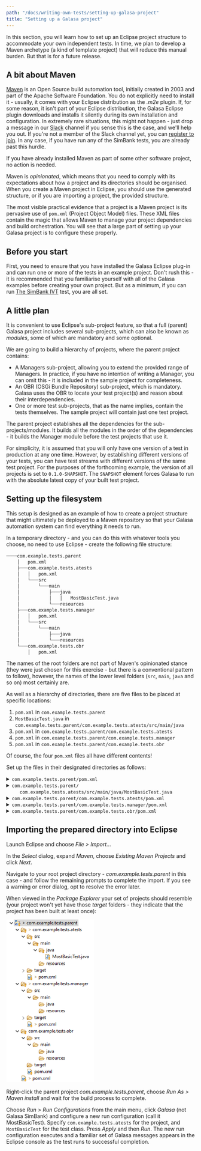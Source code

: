 ```yaml
---
path: "/docs/writing-own-tests/setting-up-galasa-project"
title: "Setting up a Galasa project"
---
```


In this section, you will learn how to set up an Eclipse project structure to accommodate your own independent tests. In time, we plan to develop a Maven archetype (a kind of template project) that will reduce this manual burden. But that is for a future release.

## A bit about Maven

<a href="http://maven.apache.org" target="_blank">Maven</a> is an Open Source build automation tool, initially created in 2003 and part of the Apache Software Foundation. You do not explicitly need to install it - usually, it comes with your Eclipse distribution as the _.m2e_ plugin. If, for some reason, it isn't part of your Eclipse distribution, the Galasa Eclipse plugin downloads and installs it silently during its own installation and configuration. In extremely rare situations, this might not happen - just drop a message in our <a href="https://galasa.slack.com" target="_blank">Slack</a> channel if you sense this is the case, and we'll help you out. If you're not a member of the Slack channel yet, you can <a href="https://join.slack.com/t/galasa/shared_invite/zt-ele2ic8x-VepEO1o13t4Jtb3ZuM4RUA" target="_blank"> register to join</a>. In any case, if you have run any of the SimBank tests, you are already past this hurdle.

If you have already installed Maven as part of some other software project, no action is needed.

Maven is _opinionated_, which means that you need to comply with its expectations about how a project and its directories should be organised. When you create a Maven project in Eclipse, you should use the generated structure, or if you are importing a project, the provided structure.

The most visible practical evidence that a project is a Maven project is its pervasive use of `pom.xml` (Project Object Model) files. These XML files contain the magic that allows Maven to manage your project dependencies and build orchestration. You will see that a large part of setting up your Galasa project is to configure these properly.

## Before you start

First, you need to ensure that you have installed the Galasa Eclipse plug-in and can run one or more of the tests in an example project. Don't rush this - it is recommended that you familiarise yourself with all of the Galasa examples before creating your own project. But as a minimum, if you can run <a href="/docs/running-simbank-tests/simbank-IVT" target="_blank">The SimBank IVT</a> test, you are all set.

## A little plan

It is convenient to use Eclipse's sub-project feature, so that a full (parent) Galasa project includes several sub-projects, which can also be known as _modules_, some of which are mandatory and some optional.

We are going to build a hierarchy of projects, where the parent project contains:

- A Managers sub-project, allowing you to extend the provided range of Managers. In practice, if you have no intention of writing a Manager, you can omit this - it is included in the sample project for completeness.
- An OBR (OSGi Bundle Repository) sub-project, which is mandatory. Galasa uses the OBR to locate your test project(s) and reason about their interdependencies.
- One or more test sub-projects, that as the name implies, contain the tests themselves. The sample project will contain just one test project.

The parent project establishes all the dependencies for the sub-projects/modules. It builds all the modules in the order of the dependencies - it builds the Manager module before the test projects that use it.

For simplicity, it is assumed that you will only have one version of a test in production at any one time. However, by establishing different versions of your tests, you can have test streams with different versions of the same test project. For the purposes of the forthcoming example, the version of all projects is set to `0.1.0-SNAPSHOT`. The `SNAPSHOT` element forces Galasa to run with the absolute latest copy of your built test project.

## Setting up the filesystem

This setup is designed as an example of how to create a project structure that might ultimately be deployed to a Maven repository so that your Galasa automation system can find everything it needs to run.

In a temporary directory - and you can do this with whatever tools you choose, no need to use Eclipse - create the following file structure:

```
────com.example.tests.parent
    │   pom.xml
    ├───com.example.tests.atests
    │   │   pom.xml
    │   └───src
    │       └───main
    │           ├───java
    │           │   │   MostBasicTest.java
    │           └───resources
    ├───com.example.tests.manager
    │   │   pom.xml
    │   └───src
    │       └───main
    │           ├───java
    │           └───resources
    └───com.example.tests.obr
        │   pom.xml
```

The names of the root folders are not part of Maven's opinionated stance (they were just chosen for this exercise - but there is a conventional pattern to follow), however, the names of the lower level folders (`src`, `main`, `java` and so on) most certainly are.

As well as a hierarchy of directories, there are five files to be placed at specific locations:

1. `pom.xml` in `com.example.tests.parent`
1. `MostBasicTest.java` in `com.example.tests.parent/com.example.tests.atests/src/main/java`
1. `pom.xml` in `com.example.tests.parent/com.example.tests.atests`
1. `pom.xml` in `com.example.tests.parent/com.example.tests.manager`
1. `pom.xml` in `com.example.tests.parent/com.example.tests.obr`

Of course, the four `pom.xml` files all have different contents!

Set up the files in their designated directories as follows:

<details>
<summary><code>com.example.tests.parent/pom.xml</code></summary>

Read the commentary at the bottom of the listing for an explanation of the key elements.

```xml
<project xmlns="http://maven.apache.org/POM/4.0.0"
	xmlns:xsi="http://www.w3.org/2001/XMLSchema-instance"
	xsi:schemaLocation="http://maven.apache.org/POM/4.0.0 http://maven.apache.org/xsd/maven-4.0.0.xsd">
	<modelVersion>4.0.0</modelVersion>
	<groupId>com.example.tests</groupId>
	<artifactId>com.example.tests.parent</artifactId>
	<version>0.1.0-SNAPSHOT</version>
	<packaging>pom</packaging>

    <modules>
    	<module>com.example.tests.manager</module>
    	<module>com.example.tests.atests</module>
    	<module>com.example.tests.obr</module>
    </modules>

    <distributionManagement>
    	<repository>
    		<id>tests.repo</id>
    		<url>${galasa.tests.repo}</url>
    	</repository>
    	<snapshotRepository>
    		<id>tests.repo</id>
    		<url>${galasa.tests.repo}</url>
    	</snapshotRepository>
    </distributionManagement>

    <properties>
    	<project.build.sourceEncoding>UTF-8</project.build.sourceEncoding>
    	<project.reporting.outputEncoding>UTF-8</project.reporting.outputEncoding>
    	<java.version>1.8</java.version>
    	<maven.compiler.source>1.8</maven.compiler.source>
    	<maven.compiler.target>1.8</maven.compiler.target>
    	<maven.build.timestamp.format>yyyyMMddHHmm</maven.build.timestamp.format>
    	<unpackBundle>true</unpackBundle>
    </properties>

    <dependencyManagement>
    	<dependencies>
    		<dependency>
    			<groupId>dev.galasa</groupId>
    			<artifactId>galasa-bom</artifactId>
    			<version>0.6.0</version>
    			<type>pom</type>
    			<scope>import</scope>
    		</dependency>
    	</dependencies>
    </dependencyManagement>

    <dependencies>
    	<dependency>
    		<groupId>dev.galasa</groupId>
    		<artifactId>dev.galasa</artifactId>
    		<scope>provided</scope>
    	</dependency>
    	<dependency>
    		<groupId>dev.galasa</groupId>
    		<artifactId>dev.galasa.core.manager</artifactId>
    		<scope>provided</scope>
    	</dependency>
    	<dependency>
    		<groupId>dev.galasa</groupId>
    		<artifactId>dev.galasa.zos.manager</artifactId>
    		<scope>provided</scope>
    	</dependency>
    	<dependency>
    		<groupId>dev.galasa</groupId>
    		<artifactId>dev.galasa.zos3270.manager</artifactId>
    		<scope>provided</scope>
    	</dependency>
    	<dependency>
    		<groupId>dev.galasa</groupId>
    		<artifactId>dev.galasa.http.manager</artifactId>
    		<scope>provided</scope>
    	</dependency>
    	<dependency>
    		<groupId>dev.galasa</groupId>
    		<artifactId>dev.galasa.artifact.manager</artifactId>
    		<scope>provided</scope>
    	</dependency>
    	<dependency>
    		<groupId>commons-logging</groupId>
    		<artifactId>commons-logging</artifactId>
    		<scope>provided</scope>
    	</dependency>
    	<dependency>
    		<groupId>org.assertj</groupId>
    		<artifactId>assertj-core</artifactId>
    		<scope>provided</scope>
    	</dependency>
    </dependencies>

    <build>
    	<plugins>
    		<plugin>
    			<groupId>org.apache.felix</groupId>
    			<artifactId>maven-bundle-plugin</artifactId>
    			<version>4.1.0</version>
    			<extensions>true</extensions>
    		</plugin>
    		<plugin>
    			<groupId>dev.galasa</groupId>
    			<artifactId>galasa-maven-plugin</artifactId>
    			<extensions>true</extensions>
    			<version>0.6.0</version>
    			<executions>
    				<execution>
    					<id>build-testcatalog</id>
    					<phase>package</phase>
    					<goals>
    						<goal>bundletestcat</goal>
    					</goals>
    				</execution>
    			</executions>
    		</plugin>
    	</plugins>
    </build>

</project>
```

Some comments:

- The `<project>` and `<modelVersion>` elements are standard prologues to a `pom.xml` file.
- The `<groupId>` is used to group related Maven projects in a Maven repository. It is recommended (but not enforced) that all projects in a test stream share the same `groupId`.
- The `<artifactId>` must be unique for each Maven project under a `groupId`. To prevent confusion, you should make it unique across `groupId`s. The `groupId` and `artifactId` can nominally be anything you choose, but if you were to ever consider publishing the project on Maven Central, you would have to ensure that they were unique across Maven Central. Because of this, and to avoid future name collisions, it is conventional to use (reversed) company domain names, which leads to patterns like `com.example.tests.parent`.
- The `<version>` in this project is set to `0.1.0-SNAPSHOT` so that Galasa knows it needs to look for the latest copy every time it runs a test in automation. For local test running, it will check for the latest copy the first time a test is run in a day. It is unlikely that you will need to update the version unless you are specifically interested in maintaining multiple versions of the same test project.
- `<packaging>` indicates what type of Maven project this is - in this case, a `pom` project.
- `<modules>` details what sub-modules (sub-projects) are contained within this parent project. Usually, when the parent project is built, so are the sub-modules.
- `<distributionManagement>` controls where Maven deploys the project when built. A variable is used so that the same project can be built and deployed to different test stream repositories.
- The `<properties>` element specifies properties such as file encoding and Java version numbers. Its `<unpackBundle>` sub-element is required if you are including custom Managers within the project structure.
- `<dependencyManagement>` establishes the versions of dependencies in all of the sub-modules. A BOM project is provided by the Galasa team that includes the versions of all of the released Managers. Set the version of Galasa you wish to run against - in this case 0.6.0 - and all the Manager versions are imported.
- `<dependencies>` list all the Managers you wish to make available for your tests and custom Manager if present. You could include `<dependencies>` in each of the sub-modules, but it is easier to maintain the list here.
- `<plugins>` identify the Maven plugins to be used during the build process. The `maven-bundle-plugin` builds OSGi bundles (the Manager and test projects), indicated by `<packaging>bundle</packaging>`. The `galasa-maven-plugin` is used in two ways - to build a test catalog for each bundle project and to build the `<packaging>galasa-obr</packaging>` project.

</details>
<details>
<summary>
<code>com.example.tests.parent/</code><br>
<code>&nbsp;&nbsp;&nbsp;&nbsp;&nbsp;com.example.tests.atests/src/main/java/MostBasicTest.java</code>
</summary>

A minimal java test.

```java
import static org.assertj.core.api.Assertions.assertThat;
import dev.galasa.Test;

@Test
public class MostBasicTest {
	@Test
	public void helloWorldTest() {
		assertThat("Deep integration testing").contains("Deep");
	}
}
```

If you have followed through on any of the provided SimBank tests, you will have no problem understanding what's going on in this example!

</details>

<details>
<summary>
<code>com.example.tests.parent/com.example.tests.atests/pom.xml</code>
</summary>

```XML
<project xmlns="http://maven.apache.org/POM/4.0.0" xmlns:xsi="http://www.w3.org/2001/XMLSchema-instance" xsi:schemaLocation="http://maven.apache.org/POM/4.0.0 http://maven.apache.org/xsd/maven-4.0.0.xsd">
    <modelVersion>4.0.0</modelVersion>

    <parent>
        <groupId>com.example.tests</groupId>
        <artifactId>com.example.tests.parent</artifactId>
        <version>0.1.0-SNAPSHOT</version>
    </parent>

    <artifactId>com.example.tests.atests</artifactId>
    <packaging>bundle</packaging>

    <dependencies>
        <dependency>
            <groupId>com.example.tests</groupId>
            <artifactId>com.example.tests.manager</artifactId>
            <version>0.1.0-SNAPSHOT</version>
        <scope>provided</scope>
        </dependency>
    </dependencies>
</project>
```

- Pointing to the `<parent>` means that its dependencies and properties are reused in this project.
- `<packaging>` is an OSGi bundle.
- As a dependency cannot be included in the parent for a custom Manager, if present, it needs to be included here. Maven will ensure that the Manager is built before the test projects.

</details>

<details>
<summary>
<code>com.example.tests.parent/com.example.tests.manager/pom.xml</code>
</summary>

```xml
<project xmlns="http://maven.apache.org/POM/4.0.0"
	xmlns:xsi="http://www.w3.org/2001/XMLSchema-instance"
	xsi:schemaLocation="http://maven.apache.org/POM/4.0.0 http://maven.apache.org/xsd/maven-4.0.0.xsd">
	<modelVersion>4.0.0</modelVersion>
	<parent>
		<groupId>com.example.tests</groupId>
		<artifactId>com.example.tests.parent</artifactId>
		<version>0.1.0-SNAPSHOT</version>
	</parent>
	<artifactId>com.example.tests.manager</artifactId>
	<packaging>bundle</packaging>
	<dependencies>
		<dependency>
			<groupId>dev.galasa</groupId>
			<artifactId>dev.galasa</artifactId>
			<scope>provided</scope>
		</dependency>
		<dependency>
			<groupId>dev.galasa</groupId>
			<artifactId>dev.galasa.framework</artifactId>
			<scope>provided</scope>
		</dependency>
		<dependency>
			<groupId>org.osgi</groupId>
			<artifactId>org.osgi.service.component.annotations</artifactId>
		</dependency>
	</dependencies>
</project>
```

- The `<parent>` element signifies that all the properties and dependencies found in the parent `pom.xml` file are to be used for this project - avoiding duplication and allowing changes to ripple through all sub-projects.
- `<groupId>` and `<version>` have not been provided - they will ripple down from the parent.
- `<packaging>` is `bundle` so an OSGi bundle is built instead of a simple JAR.
- Extra `<dependencies>` are included that are not relevant to the test projects. These are the `framework` and OSGi annotations, which are needed if/when developing Managers.

</details>

<details>
<summary>
<code>com.example.tests.parent/com.example.tests.obr/pom.xml</code>
</summary>

```xml
<project xmlns="http://maven.apache.org/POM/4.0.0" xmlns:xsi="http://www.w3.org/2001/XMLSchema-instance" xsi:schemaLocation="http://maven.apache.org/POM/4.0.0 http://maven.apache.org/xsd/maven-4.0.0.xsd">
    <modelVersion>4.0.0</modelVersion>
    <parent>
        <groupId>com.example.tests</groupId>
        <artifactId>com.example.tests.parent</artifactId>
        <version>0.1.0-SNAPSHOT</version>
    </parent>
    <artifactId>com.example.tests.obr</artifactId>
    <packaging>galasa-obr</packaging>
    <dependencies>
        <dependency>
            <groupId>com.example.tests</groupId>
            <artifactId>com.example.tests.manager</artifactId>
            <version>0.1.0-SNAPSHOT</version>
            <scope>compile</scope>
        </dependency>
        <dependency>
            <groupId>com.example.tests</groupId>
            <artifactId>com.example.tests.atests</artifactId>
            <version>0.1.0-SNAPSHOT</version>
            <scope>compile</scope>
        </dependency>
    </dependencies>
</project>
```

- `<packaging>` is set to `galasa-obr` which causes the Galasa Maven plugin to build this project.
- Any custom Manager and test projects need to be included so that an OBR and test catalog is built after examination of the contents of these projects.

</details>

## Importing the prepared directory into Eclipse

Launch Eclipse and choose _File > Import..._

In the _Select_ dialog, expand _Maven_, choose _Existing Maven Projects_ and click _Next_.

Navigate to your root project directory - _com.example.tests.parent_ in this case - and follow the remaining prompts to complete the import. If you see a warning or error dialog, opt to resolve the error later.

When viewed in the _Package Explorer_ your set of projects should resemble (your project won't yet have those _target_ folders - they indicate that the project has been built at least once):

![Project and sub-projects](./project-and-subproject.png)

Right-click the parent project _com.example.tests.parent_, choose _Run As > Maven install_ and wait for the build process to complete.

Choose _Run > Run Configurations_ from the main menu, click _Galasa_ (not Galasa SimBank) and configure a new run configuration (call it MostBasicTest). Specify `com.example.tests.atests` for the project, and `MostBasicTest` for the test class. Press _Apply_ and then _Run_. The new run configuration executes and a familiar set of Galasa messages appears in the Eclipse console as the test runs to successful completion.
